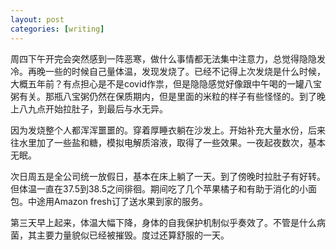 ```yaml
---
layout: post
categories: [writing]
---
```


周四下午开完会突然感到一阵恶寒，做什么事情都无法集中注意力，总觉得隐隐发冷。再晚一些的时候自己量体温，发现发烧了。已经不记得上次发烧是什么时候，大概五年前？有点担心是不是covid作祟，但是隐隐感觉好像跟中午喝的一罐八宝粥有关。那瓶八宝粥仍然在保质期内，但是里面的米粒的样子有些怪怪的。到了晚上八九点开始拉肚子，到最后与水无异。

因为发烧整个人都浑浑噩噩的。穿着厚睡衣躺在沙发上。开始补充大量水份，后来往水里加了一些盐和糖，模拟电解质溶液，取得了一些效果。一夜起夜数次，基本无眠。

次日周五是全公司统一放假日，基本在床上躺了一天。到了傍晚时拉肚子有好转。但体温一直在37.5到38.5之间徘徊。期间吃了几个苹果橘子和有助于消化的小面包。中途用Amazon fresh订了送水果到家的服务。

第三天早上起来，体温大幅下降，身体的自我保护机制似乎奏效了。不管是什么病菌，其主要力量貌似已经被摧毁。度过还算舒服的一天。